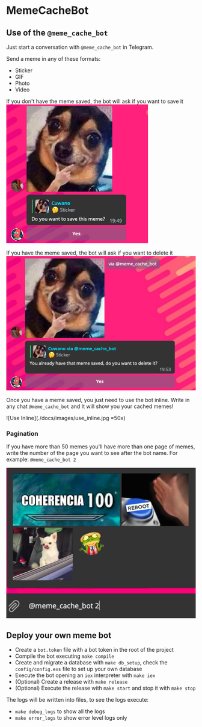 # MemeCacheBot

## Use of the `@meme_cache_bot`

Just start a conversation with `@meme_cache_bot` in Telegram.

Send a meme in any of these formats:
 - Sticker
 - GIF
 - Photo
 - Video

If you don't have the meme saved, the bot will ask if you want to save it
![Save Button](./docs/images/save_button.png)

If you have the meme saved, the bot will ask if you want to delete it
![Delete Button](./docs/images/delete_button.png)

Once you have a meme saved, you just need to use the bot inline. Write in any chat `@meme_cache_bot` and It will show you your cached memes!

![Use Inline](./docs/images/use_inline.jpg =50x)

### Pagination

If you have more than 50 memes you'll have more than one page of memes, write the number of the page you want to see after the bot name. For example: `@meme_cache_bot 2`

![Pagination](./docs/images/pagination.jpg)

## Deploy your own meme bot

- Create a `bot.token` file with a bot token in the root of the project
- Compile the bot executing `make compile`
- Create and migrate a database with `make db_setup`, check the `config/config.exs` file to set up your own database
- Execute the bot opening an `iex` interpreter with `make iex`
- (Optional) Create a release with `make release`
- (Optional) Execute the release with `make start` and stop it with `make stop`

The logs will be written into files, to see the logs execute:
 - `make debug_logs` to show all the logs
 - `make error_logs` to show error level logs only
